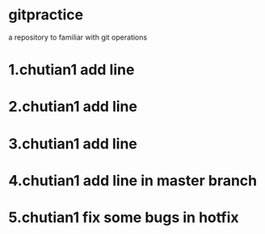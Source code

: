 # gitpractice
a repository to familiar with git operations

# 1.chutian1 add line

# 2.chutian1 add line

# 3.chutian1 add line

# 4.chutian1 add line in master branch

# 5.chutian1 fix some bugs in hotfix
